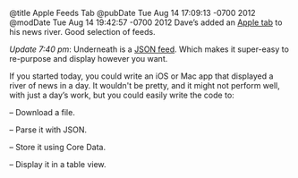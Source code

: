 @title Apple Feeds Tab
@pubDate Tue Aug 14 17:09:13 -0700 2012
@modDate Tue Aug 14 19:42:57 -0700 2012
Dave’s added an <a href="http://tabs.mediahackers.org/?panel=apple">Apple tab</a> to his news river. Good selection of feeds.

<i>Update 7:40 pm</i>: Underneath is a <a href="http://static.scripting.com/houston/rivers/apple/River3.js">JSON feed</a>. Which makes it super-easy to re-purpose and display however you want.

If you started today, you could write an iOS or Mac app that displayed a river of news in a day. It wouldn't be pretty, and it might not perform well, with just a day’s work, but you could easily write the code to:

– Download a file.

– Parse it with JSON.

– Store it using Core Data.

– Display it in a table view.
